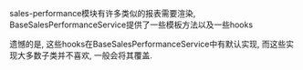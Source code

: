 sales-performance模块有许多类似的报表需要渲染, BaseSalesPerformanceService提供了一些模板方法以及一些hooks

遗憾的是, 这些hooks在BaseSalesPerformanceService中有默认实现, 而这些实现大多数子类并不喜欢, 一般会将其覆盖.


